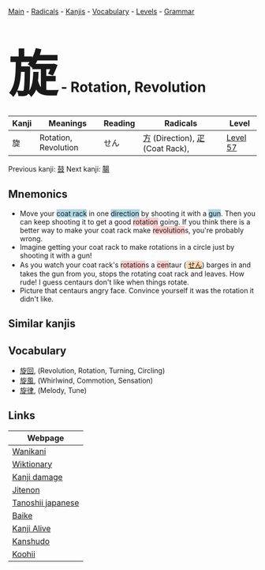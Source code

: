 <style> bigfont {font-size: 100px}</style>
[Main](../index.md) -
[Radicals](../radicals.md) -
[Kanjis](../kanjis.md) -
[Vocabulary](../vocabulary.md) -
[Levels](../levels.md) -
[Grammar](../grammar.md)
# <bigfont> 旋</bigfont> - Rotation, Revolution 

| Kanji | Meanings | Reading | Radicals | Level |
| --- | --- | --- | --- | --- |
| 旋 | Rotation, Revolution | せん | [方](../radicals/方.md) (Direction), [疋](../radicals/疋.md) (Coat Rack),  | [Level 57](../levels/wk_level57.md) |

Previous kanji: [鼓](鼓.md) Next kanji: [腸](腸.md) 

## Mnemonics
 * Move your <span style="background-color:#ADD8E6"> coat rack</span> in one <span style="background-color:#ADD8E6"> direction</span> by shooting it with a <span style="background-color:#ADD8E6"> gun</span>. Then you can keep shooting it to get a good <span style="background-color:#ffcccb"> rotation</span> going. If you think there is a better way to make your coat rack make <span style="background-color:#ffcccb"> revolution</span>s, you're probably wrong. 
* Imagine getting your coat rack to make rotations in a circle just by shooting it with a gun!
* As you watch your coat rack's <span style="background-color:#ffcccb"> rotation</span>s a <span style="background-color:#ffcccb"> cen</span>taur (<span style="background-color:#fed8b1"> [せん](https://jisho.org/search/せん)</span>) barges in and takes the gun from you, stops the rotating coat rack and leaves. How rude! I guess centaurs don't like when things rotate.
* Picture that centaurs angry face. Convince yourself it was the rotation it didn't like.


## Similar kanjis
 


## Vocabulary
 * [旋回](../vocabulary/旋.md), (Revolution, Rotation, Turning, Circling)
* [旋風](../vocabulary/旋.md), (Whirlwind, Commotion, Sensation)
* [旋律](../vocabulary/旋.md), (Melody, Tune)



## Links 

| Webpage |
| --- |
| [Wanikani          ](https://www.wanikani.com/kanji/旋) |
| [Wiktionary        ](https://en.wiktionary.org/wiki/旋) |
| [Kanji damage      ](http://www.kanjidamage.com/kanji/search?utf8=✓&q=旋) |
| [Jitenon           ](https://jitenon.com/kanji/旋) |
| [Tanoshii japanese ](https://www.tanoshiijapanese.com/dictionary/kanji.cfm?k=旋) |
| [Baike             ](https://baike.baidu.com/item/旋) |
| [Kanji Alive       ](https://app.kanjialive.com/旋) |
| [Kanshudo          ](https://www.kanshudo.com/searchmn?q=旋) |
| [Koohii            ](https://kanji.koohii.com/study/kanji/旋) |
